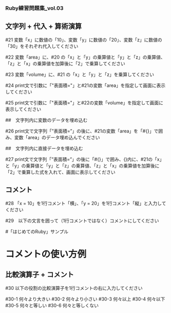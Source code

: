### Ruby練習問題集_vol.03

## 文字列 + 代入 + 算術演算

#21 変数「x」に数値の「10」、変数「y」に数値の「20」、変数「z」に数値の「30」をそれぞれ代入してください

#22 変数「area」に、#20 の「x」と「y」の乗算値と「y」と「z」の乗算値、「z」と「x」の乗算値を加算後に「2」で乗算してください

#23 変数「volume」に、#21 の「x」と「y」と「z」を乗算してください

#24 print文で引数に「"表面積="」と#21の変数「area」を指定して画面に表示してください

#25 print文で引数に「"表面積="」と#22の変数「volume」を指定して画面に表示してください

##　文字列内に変数のデータを埋め込む

#26 print文で文字列「”表面積=”」の後に、#21の変数「area」を「#{}」で囲み、変数「area」のデータ埋め込んでください

##　文字列内に直接データを埋め込む

#27 print文で文字列「”表面積=”」の後に「#{}」で囲み、{}内に、#21の「x」と「y」の乗算値と「y」と「z」の乗算値、「z」と「x」の乗算値を加算後に「2」で乗算した式を入れて、画面に表示してください

## コメント

#28 「x = 10」を1行コメント「横」、「y = 20」を1行コメント「縦」と入力してください

#29　以下の文言を囲って（1行コメントではなく）コメントにしてください

#「はじめてのRuby」サンプル
# コメントの使い方例

## 比較演算子 + コメント

#30 以下の役割の比較演算子を1行コメントの右に入力してください

#30-1 何々より大きい
#30-2 何々より小さい
#30-3 何々以上
#30-4 何々以下
#30-5 何々と等しい
#30-6 何々と等しくない
